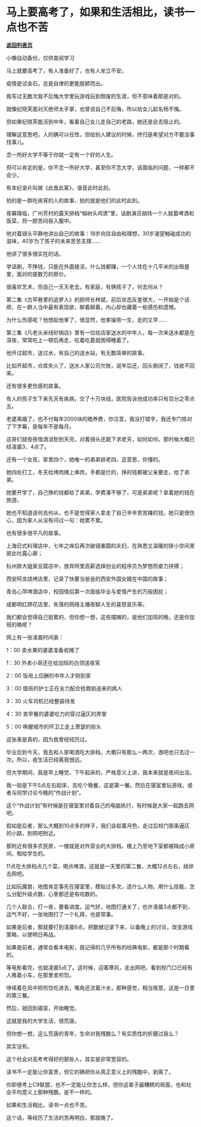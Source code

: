 # 马上要高考了，如果和生活相比，读书一点也不苦

[**返回列表页**](/gzh/记忆承载3)

小懒自动备份，仅供查阅学习

马上就要高考了，有人准备好了，也有人坐立不安。

  

疫情是试金石，总是自律的更能脱颖而出。

  

我写过无数次我不后悔大学里玩游戏玩到颓废的生涯，但不意味着那是对的。  

  

就像纪晓芙面对灭绝师太手掌，也曾说自己不后悔，所以给女儿起名杨不悔。

  

但如果纪晓芙能活到中年，看着自己女儿走自己的老路，她还是会去阻止的。

  

理解这意思吧，人的确可以任性，但给别人建议的时候，终归是希望对方不要没事找事儿。

  

念一所好大学不等于你就一定有一个好的人生。  

  

但可以肯定的是，你不念一所好大学，甚至你不念大学，该面临的问题，一样都不会少。

  

有本纪录片叫做《此食此客》，谐音此时此刻。  

  

拍的是一群吃夜宵的人的故事，拍的就是他们的此时此刻。

  

夜幕降临，广州芳村的露天排档“榕树头鸡煲”里，话剧演员胡炜一个人就着啤酒和饭菜，将一腔苦闷吞入腹中。

  

他对着镜头平静地讲出自己的故事：18岁向往自由和理想，30岁渴望触碰成功的滋味，40岁为了孩子的未来苦苦支撑……

  

他讲了很多很实在的话。  

  

学话剧，不挣钱，只能在外面接活，什么钱都赚，一个人住在十几平米的出租屋里，面对的是数万的房价。  

  

很喜欢艺术，但自己一天天老去，有家庭，有俩孩子了，何去何从？

  

第二集《古早巷里的追梦人》的厨师长林斌，前后状态反差很大，一开始是个话痨，在一群人当中最有表现欲，聊着聊着，内心却也藏着一些感伤和遗憾。

  

为什么伤感呢？他想起他爹了，很显然，他爹操劳一生，走的又早......  

  

第三集《凡老头米线砂锅店》里有一位给店家送水的中年人，每一次来送水都是在深夜，常常吃上一顿后再走，吃着吃着就困得睡着了。

  

他开过超市，送过水，有自己的送水站，有无数简单的故事。  

  

比如开超市，仓库失火了，送水人家公司欠账，说年后还，回头倒闭了，钱收不回来。

  

还有很多更伤感的故事。  

  

有人的孩子生下来先天有疾病，交了十万块钱，医院告诉他成功率只有百分之零点五。  

  

老婆离婚了，也不付每年2000块的赡养费，你注意，我没打错字，我还专门核对了下字幕，是每年不是每月。

  

这哥们就夜夜借酒消愁到天亮，对着镜头还跪下求老天，如何如何，那时候大概已经凌晨3，4点了。

  

还有一个女孩，家里四个，她唯一的弟弟排老四，这意思，你懂的。  

  

她四处打工，冬天给烤肉摊上串肉，手都是烂的，挣的钱都被父亲要走，给了弟弟。

  

她要开学了，自己挣的钱都给了弟弟，学费凑不够了，可是弟弟呢？拿着她的钱在旅游。

  

她也不知道该何去何从，也不是觉得家人拿走了自己辛辛苦苦赚的钱，她只是很伤心，因为家人从没有问过一句：她累不累。  

  

也有很多很平凡的故事。  

  

上海日式料理店中，七年之痒后再次破镜重圆的夫妇，在熟悉又温暖的狭小空间里彼此吐露心扉；

杭州胖大姐臭豆腐店中，放弃阿里高薪选择创业的程序员为梦想而奋力拼搏；

西安阿龙烧烤店里，记录了快要当爸爸的西安外国女婿在中国的故事；

青岛心萍啤酒店中，校园情侣第一次面临毕业与爱情产生的万般困扰；

成都明红蹄花店里，失落的网络主播夜聊人生的喜怒哀乐等。

  

我们都会觉得自己挺累的，但你想一想，这些摆摊的，是他们加班的晚，还是你加班的晚呢？

  

网上有一张凌晨时间表：

  

1：00 卖水果的婆婆准备收摊了

1：30 外卖小哥还在给加班的白领送夜宵

2：00 饭局上应酬的中年人才刚到家  

3：00 值班的护士正在全力配合抢救刚送来的病人

3：30 火车司机已经整装待发

4：30 卖早餐的婆婆吃力的穿过逼仄的弄堂

5：00 唤醒城市的环卫工走上萧瑟的街头  

  

这张表是真的，因为我曾经经历过。

  

毕业后到今天，我去和人家喝酒吃大排档，大概只有那么一两次，酒吧也只去过一次。所以，夜生活已经离我很远。

  

但大学期间，我是早上睡觉，下午起床的，严格意义上讲，我本来就是夜间出没。

  

我一般是下午5点左右起床，去吃个晚餐，这是第一餐。然后在寝室里玩游戏，或者与同学讨论今晚的“作战计划”。  

  

这个“作战计划”有时候是在寝室里对着自己的电脑执行，有时候是大家一起跑去网吧。  

  

假如是后者，那么大概到10点多的样子，我们会趁着月色，走过后校门那条逼仄的小路，到网吧附近。

  

那附近有很多农民房，一楼就是对外营业的大排档，楼上乃至地下室都被隔成小房间，租给学生的。

  

11点在大排档点几个菜，喝点啤酒，这就是一天里的第二餐，大概12点左右，结伴去网吧。  

  

比如玩魔兽，地图肯定事先在寝室里，模拟过多次，选什么人物，用什么技能，怎么分配升级点数，心里都还是有哈数的。  

  

几个人联合，打一夜，要看进度。运气好，地图打通关了，也许凌晨3点都不到，运气不好，一张地图打了一个礼拜，也是常事。

  

如果是后者，那就要打到凌晨6点，把数据记录下来，以备晚上的讨论，改变游戏策略，以便明日再战。  

  

如果是前者，通常会看本电影，我记得的几乎所有的经典电影，都是那个时期看的。

  

等电影看完，也就凌晨5点了。这时候，迎着寒风，走出网吧，看到校门口已经有人推着小车，在那里卖煎饺。

  

哆嗦着在风中把煎饺吃进去，嘴角还流着汁水，那种感觉，相当惬意，这是一日里的第三餐。

  

然后，就回到寝室，开始睡觉。

  

这就是我的大学生活，很荒唐。

  

但你想一想，这么荒唐的青年，生命对我残酷么？有实质性的折磨过我么？

  

其实没有。

  

这个社会对高考考得好的那些人，其实是非常宽容的。

  

读书不一定能让你富贵，但它的确把你从真正意义上的残酷中，剥离了。  

  

你即便考上C9联盟，也不一定能让你怎么样，但你这辈子最糟糕的局面，也和社会平均意义上那种残酷，是不一样的。  

  

如果和生活相比，读书一点也不苦。  

  

这个话，等经历了生活的苦再明白，那就晚了。

